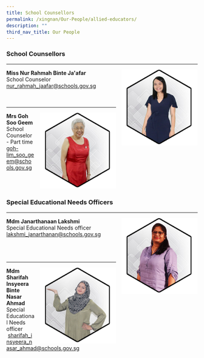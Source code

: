 ```yaml
---
title: School Counsellors
permalink: /xingnan/Our-People/allied-educators/
description: ""
third_nav_title: Our People
---
```


### School Counsellors


* * *

<img src="/images/Our%20Staff/03%20EAS%20and%20Others/ae2.png" style="width:200px;height:200px;margin-left:15px;" align = "right"> 

**Miss Nur Rahmah Binte Ja'afar**
<br>School Counselor<br>
[nur\_rahmah\_jaafar@schools.gov.sg](mailto:nur_rahmah_jaafar@schools.gov.sg) <br><br>
<br>


* * *
<img src="/images/Our%20Staff/03%20EAS%20and%20Others/ae1.png" style="width:200px;height:200px;margin-left:15px;" align = "right"> **Mrs Goh Soo Geem**
<br>School Counselor - Part time<br>
[goh-lim\_soo\_geem@schools.gov.sg](mailto:goh-lim_soo_geem@schools.gov.sg) 
<br>
<br>
<br>
<br>



### Special Educational Needs Officers
***
<img src="/images/Our%20Staff/03%20EAS%20and%20Others/ae4.png" style="width:200px;height:200px;margin-left:15px;" align = "right"> **Mdm Janarthanaan Lakshmi**<br>
Special Educational Needs officer<br>
[lakshmi\_janarthanan@schools.gov.sg](mailto:lakshmi_janarthanan@schools.gov.sg) <br><br>
<br>
<br>

* * *

<img src="/images/Our%20Staff/03%20EAS%20and%20Others/ae6.png" style="width:200px;height:200px;margin-left:15px;" align = "right"> **Mdm  Sharifah Insyeera Binte Nasar Ahmad** <br>
Special Educational Needs officer<br>
 [sharifah\_insyeera\_nasar\_ahmad@schools.gov.sg](mailto:sharifah_insyeera_nasar_ahmad@schools.gov.sg)<br><br>
<br>
<br>

